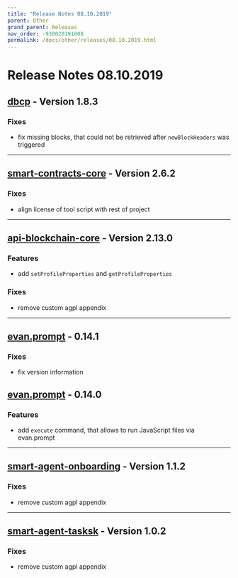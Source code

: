 ```yaml
---
title: "Release Notes 08.10.2019"
parent: Other
grand_parent: Releases
nav_order: -930020191008
permalink: /docs/other/releases/08.10.2019.html
---
```


# Release Notes 08.10.2019

## [dbcp](https://github.com/evannetwork/dbcp) - Version 1.8.3
### Fixes
- fix missing blocks, that could not be retrieved after `newBlockHeaders` was triggered

-------------

## [smart-contracts-core](https://github.com/evannetwork/smart-contracts-core) - Version 2.6.2
### Fixes
- align license of tool script with rest of project

-------------

## [api-blockchain-core](https://github.com/evannetwork/api-blockchain-core) - Version 2.13.0
### Features
- add `setProfileProperties` and `getProfileProperties`

### Fixes
- remove custom agpl appendix

-------------

## [evan.prompt](https://github.com/evannetwork/evan.prompt) - 0.14.1
### Fixes
- fix version information


## [evan.prompt](https://github.com/evannetwork/evan.prompt) - 0.14.0
### Features
- add `execute` command, that allows to run JavaScript files via evan.prompt

-------------

## [smart-agent-onboarding](https://github.com/evannetwork/smart-agent-onboarding) - Version 1.1.2
### Fixes
- remove custom agpl appendix

-------------

## [smart-agent-tasksk](https://github.com/evannetwork/smart-agent-tasksk) - Version 1.0.2
### Fixes
- remove custom agpl appendix
